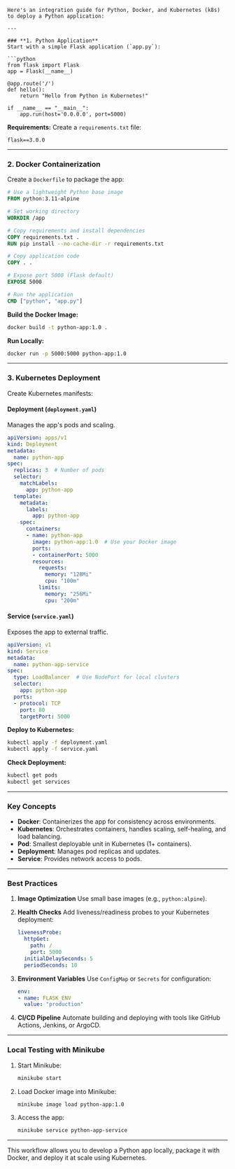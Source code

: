 ```
Here's an integration guide for Python, Docker, and Kubernetes (k8s) to deploy a Python application:

---

### **1. Python Application**
Start with a simple Flask application (`app.py`):

```python
from flask import Flask
app = Flask(__name__)

@app.route('/')
def hello():
    return "Hello from Python in Kubernetes!"

if __name__ == "__main__":
    app.run(host='0.0.0.0', port=5000)
```

**Requirements:**
Create a `requirements.txt` file:

```
flask==3.0.0
```

---

### **2. Docker Containerization**

Create a `Dockerfile` to package the app:

```dockerfile
# Use a lightweight Python base image
FROM python:3.11-alpine

# Set working directory
WORKDIR /app

# Copy requirements and install dependencies
COPY requirements.txt .
RUN pip install --no-cache-dir -r requirements.txt

# Copy application code
COPY . .

# Expose port 5000 (Flask default)
EXPOSE 5000

# Run the application
CMD ["python", "app.py"]
```

**Build the Docker Image:**

```bash
docker build -t python-app:1.0 .
```

**Run Locally:**

```bash
docker run -p 5000:5000 python-app:1.0
```

---

### **3. Kubernetes Deployment**

Create Kubernetes manifests:

#### **Deployment (`deployment.yaml`)**

Manages the app's pods and scaling.

```yaml
apiVersion: apps/v1
kind: Deployment
metadata:
  name: python-app
spec:
  replicas: 3  # Number of pods
  selector:
    matchLabels:
      app: python-app
  template:
    metadata:
      labels:
        app: python-app
    spec:
      containers:
      - name: python-app
        image: python-app:1.0  # Use your Docker image
        ports:
        - containerPort: 5000
        resources:
          requests:
            memory: "128Mi"
            cpu: "100m"
          limits:
            memory: "256Mi"
            cpu: "200m"
```

#### **Service (`service.yaml`)**

Exposes the app to external traffic.

```yaml
apiVersion: v1
kind: Service
metadata:
  name: python-app-service
spec:
  type: LoadBalancer  # Use NodePort for local clusters
  selector:
    app: python-app
  ports:
  - protocol: TCP
    port: 80
    targetPort: 5000
```

**Deploy to Kubernetes:**

```bash
kubectl apply -f deployment.yaml
kubectl apply -f service.yaml
```

**Check Deployment:**

```bash
kubectl get pods
kubectl get services
```

---

### **Key Concepts**

- **Docker**: Containerizes the app for consistency across environments.
- **Kubernetes**: Orchestrates containers, handles scaling, self-healing, and load balancing.
- **Pod**: Smallest deployable unit in Kubernetes (1+ containers).
- **Deployment**: Manages pod replicas and updates.
- **Service**: Provides network access to pods.

---

### **Best Practices**

1. **Image Optimization**
   Use small base images (e.g., `python:alpine`).
2. **Health Checks**
   Add liveness/readiness probes to your Kubernetes deployment:

   ```yaml
   livenessProbe:
     httpGet:
       path: /
       port: 5000
     initialDelaySeconds: 5
     periodSeconds: 10
   ```
3. **Environment Variables**
   Use `ConfigMap` or `Secrets` for configuration:

   ```yaml
   env:
   - name: FLASK_ENV
     value: "production"
   ```
4. **CI/CD Pipeline**
   Automate building and deploying with tools like GitHub Actions, Jenkins, or ArgoCD.

---

### **Local Testing with Minikube**

1. Start Minikube:

   ```bash
   minikube start
   ```
2. Load Docker image into Minikube:

   ```bash
   minikube image load python-app:1.0
   ```
3. Access the app:

   ```bash
   minikube service python-app-service
   ```

---

This workflow allows you to develop a Python app locally, package it with Docker, and deploy it at scale using Kubernetes.

```

```

